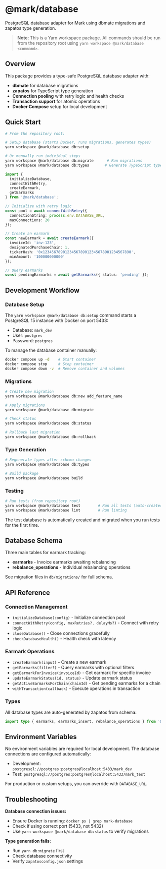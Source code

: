# @mark/database

PostgreSQL database adapter for Mark using dbmate migrations and zapatos type generation.

> **Note**: This is a Yarn workspace package. All commands should be run from the repository root using `yarn workspace @mark/database <command>`.

## Overview

This package provides a type-safe PostgreSQL database adapter with:

- **dbmate** for database migrations
- **zapatos** for TypeScript type generation
- **Connection pooling** with retry logic and health checks
- **Transaction support** for atomic operations
- **Docker Compose** setup for local development

## Quick Start

```bash
# From the repository root:

# Setup database (starts Docker, runs migrations, generates types)
yarn workspace @mark/database db:setup

# Or manually run individual steps
yarn workspace @mark/database db:migrate      # Run migrations
yarn workspace @mark/database db:types       # Generate TypeScript types
```

```typescript
import {
  initializeDatabase,
  connectWithRetry,
  createEarmark,
  getEarmarks
} from '@mark/database';

// Initialize with retry logic
const pool = await connectWithRetry({
  connectionString: process.env.DATABASE_URL,
  maxConnections: 20
});

// Create an earmark
const newEarmark = await createEarmark({
  invoiceId: 'inv-123',
  designatedPurchaseChain: 1,
  tickerHash: '0x1234567890123456789012345678901234567890',
  minAmount: '100000000000'
});

// Query earmarks
const pendingEarmarks = await getEarmarks({ status: 'pending' });
```

## Development Workflow

### Database Setup

The `yarn workspace @mark/database db:setup` command starts a PostgreSQL 15 instance with Docker on port 5433:
- Database: `mark_dev`
- User: `postgres`
- Password: `postgres`

To manage the database container manually:
```bash
docker compose up -d    # Start container
docker compose stop     # Stop container
docker compose down -v  # Remove container and volumes
```

### Migrations

```bash
# Create new migration
yarn workspace @mark/database db:new add_feature_name

# Apply migrations
yarn workspace @mark/database db:migrate

# Check status
yarn workspace @mark/database db:status

# Rollback last migration
yarn workspace @mark/database db:rollback
```

### Type Generation

```bash
# Regenerate types after schema changes
yarn workspace @mark/database db:types

# Build package
yarn workspace @mark/database build
```

### Testing

```bash
# Run tests (from repository root)
yarn workspace @mark/database test        # Run all tests (auto-creates test DB)
yarn workspace @mark/database lint        # Run linting
```

The test database is automatically created and migrated when you run tests for the first time.

## Database Schema

Three main tables for earmark tracking:

- **earmarks** - Invoice earmarks awaiting rebalancing
- **rebalance_operations** - Individual rebalancing operations

See migration files in `db/migrations/` for full schema.

## API Reference

### Connection Management
- `initializeDatabase(config)` - Initialize connection pool
- `connectWithRetry(config, maxRetries?, delayMs?)` - Connect with retry logic
- `closeDatabase()` - Close connections gracefully
- `checkDatabaseHealth()` - Health check with latency

### Earmark Operations
- `createEarmark(input)` - Create a new earmark
- `getEarmarks(filter?)` - Query earmarks with optional filters
- `getEarmarkForInvoice(invoiceId)` - Get earmark for specific invoice
- `updateEarmarkStatus(id, status)` - Update earmark status
- `getActiveEarmarksForChain(chainId)` - Get pending earmarks for a chain
- `withTransaction(callback)` - Execute operations in transaction

### Types
All database types are auto-generated by zapatos from schema:
```typescript
import type { earmarks, earmarks_insert, rebalance_operations } from '@mark/database';
```

## Environment Variables

No environment variables are required for local development. The database connections are configured automatically:
- Development: `postgresql://postgres:postgres@localhost:5433/mark_dev`
- Test: `postgresql://postgres:postgres@localhost:5433/mark_test`

For production or custom setups, you can override with `DATABASE_URL`.

## Troubleshooting

**Database connection issues:**
- Ensure Docker is running: `docker ps | grep mark-database`
- Check if using correct port (5433, not 5432)
- Use `yarn workspace @mark/database db:status` to verify migrations

**Type generation fails:**
- Run `yarn db:migrate` first
- Check database connectivity
- Verify `zapatosconfig.json` settings
